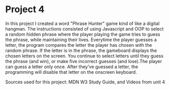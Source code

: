 # Project 4

In this project I created a word "Phrase Hunter" game kind of like a digital hangman. The instructions consisted of using Javascript and OOP to select a random hidden phrase where the player playing the game tries to guess the phrase, while maintaining their lives. Everytime the player guesses a letter, the program compares the letter the player has chosen with the random phrase. If the letter is in the phrase, the gameboard displays the chosen letters on the screen. You continue to select letters until they guess the phrase (and win), or make five incorrect guesses (and lose).The player can guess a letter only once. After they’ve guessed a letter, the programming will disable that letter on the onscreen keyboard.

Sources used for this project:
MDN
W3
Study Guide, and Videos from unit 4
